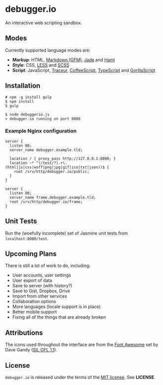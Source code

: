 debugger.io
===========
An interactive web scripting sandbox.


Modes
-----
Currently supported language modes are:

  - **Markup**:
    HTML,
    [Markdown (GFM)](https://help.github.com/articles/github-flavored-markdown),
    [Jade](http://jade-lang.com) and
    [Haml](http://haml.info)
  - **Style**:
    CSS,
    [LESS](http://lesscss.org) and
    [SCSS](http://sass-lang.com)
  - **Script**:
    JavaScript,
    [Traceur](https://github.com/google/traceur-compiler),
    [CoffeeScript](http://coffeescript.org),
    [TypeScript](http://www.typescriptlang.org) and
    [GorillaScript](http://ckknight.github.io/gorillascript)


Installation
------------

    # npm -g install gulp
    $ npm install
    $ gulp

    $ node debuggerio.js
    > debugger.io running on port 8080

### Example Nginx configuration

    server {
      listen 80;
      server_name debugger.example.tld;

      location / { proxy_pass http://127.0.0.1:8080; }
      location ~* ^(/test/?|.+\.(html|js|css|woff|png|jpg|gif|ico|txt|json))$ {
        root /srv/http/debugger.io/public;
      }
    }

    server {
      listen 80;
      server_name frame.debugger.example.tld;
      root /srv/http/debugger.io/frame;
    }


Unit Tests
----------
Run the (woefully incomplete) set of Jasmine unit tests from `localhost:8080/test`.


Upcoming Plans
--------------
There is still a lot of work to do, including:

  - User accounts, user settings
  - User export of data
  - Save to server (with history?)
  - Save to Gist, Dropbox, Drive
  - Import from other services
  - Collaboration options
  - More languages (locale support is in place)
  - Better mobile support
  - Fixing all of the things that are already broken


Attributions
------------
The icons used throughout the interface are from the
[Font Awesome](http://fontawesome.io) set by Dave Gandy
([SIL OFL 1.1](http://scripts.sil.org/cms/scripts/page.php?site_id=nrsi&id=OFL)).


License
-------
`debugger.io` is released under the terms of the
[MIT license](http://tldrlegal.com/license/mit-license). See **LICENSE**.
